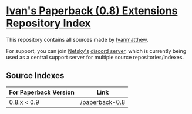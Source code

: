 # [Ivan's Paperback (0.8) Extensions Repository Index](https://github.com/Ivanmatthew/ivans-paperback-extensions)

This repository contains all sources made by [Ivanmatthew](https://github.com/Ivanmatthew).

For support, you can join [Netsky's](https://github.com/TheNetsky) [discord server](https://discord.gg/rmf6jQpMU9), which is currently being used as a central support server for multiple source repositories/indexes.

## Source Indexes

| For Paperback Version | Link |
| --- | --- |
| 0.8.x < 0.9 | [/paperback-0.8](https://ivanmatthew.github.io/ivans-paperback-extensions/paperback-0.8) |
